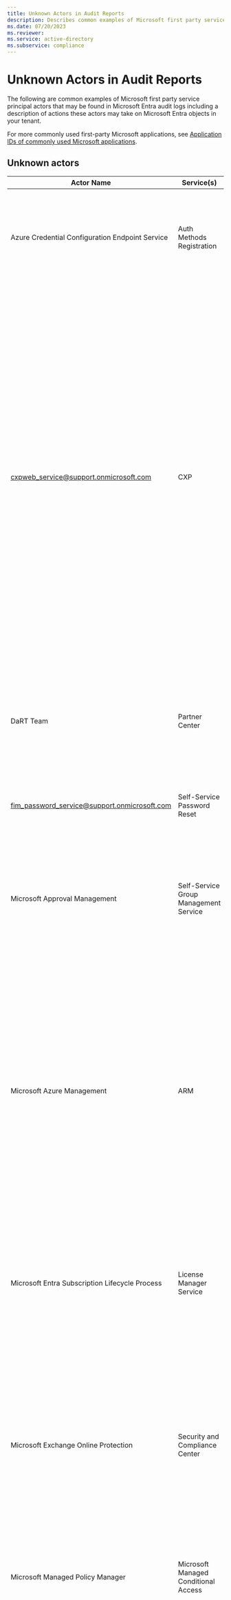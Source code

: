 ```yaml
---
title: Unknown Actors in Audit Reports
description: Describes common examples of Microsoft first party service principal actors that may be found in Microsoft Entra audit logs.
ms.date: 07/20/2023
ms.reviewer: 
ms.service: active-directory
ms.subservice: compliance
---
```


# Unknown Actors in Audit Reports

The following are common examples of Microsoft first party service principal actors that may be found in Microsoft Entra audit logs including a description of actions these actors may take on Microsoft Entra objects in your tenant.

For more commonly used first-party Microsoft applications, see [Application IDs of commonly used Microsoft applications](verify-first-party-apps-sign-in.md#application-ids-of-commonly-used-microsoft-applications).

## Unknown actors

|Actor Name|Service(s)|Description|
|---|---|---|
|Azure Credential Configuration Endpoint Service|Auth Methods Registration|Used when [authentication methods](/entra/identity/authentication/howto-mfa-userdevicesettings#add-authentication-methods-for-a-user) are registered. It can be displayed as an actor in audit logs when enabling the combined registration.|
|cxpweb_service@support.onmicrosoft.com|CXP|This account is from our internal Microsoft Support tenant. It's used to facilitate management and maintenance of the customer's tenants. Microsoft Support is currently undergoing a transition to a unified platform for customer support and case management. For the change in question, the account sets a flag on the tenant to initiate the migration of support cases to the unified platform. This change doesn't directly affect any settings on your tenant or impact your existing or future support cases.|
|DaRT Team|Partner Center|The Set Partnership operation means DAP is terminated by Microsoft. This scenario is expected as part of the Microsoft-led DAP deprecation.|
|fim_password_service@support.onmicrosoft.com | Self-Service Password Reset |Used to perform the Self Service Password Reset operation for end users.|
|Microsoft Approval Management|Self-Service Group Management Service|Used by self-service group management service (SSGM) for Microsoft Entra ID [dynamic groups](/azure/active-directory/enterprise-users/groups-create-rule), and Office 365 Group expiration policy operations|
|Microsoft Azure Management|ARM|If the directory doesn't already have an account for the Service Administrators, the "Windows Azure Service Management API" ARM service principal will send and redeem invitations to the Service Administrators of the Azure subscription list. This process ensures that the Service Administrator of the subscription can access and view the subscription in the portal.|
|Microsoft Entra Subscription Lifecycle Process|License Manager Service|Used by the license manager service to remove licenses and subscriptions from Microsoft Entra ID when a subscription has expired or when the subscription state changes.|
|Microsoft Exchange Online Protection|Security and Compliance Center|Used by Exchange Online Protection to write changes to Microsoft Entra ID. As an example, MIP labels can only be modified in Security and Compliance Center (SCC). SCC logs contain the user actor. SCC then pushes these labels to Microsoft Entra offline, so there's no user context.|
|Microsoft Managed Policy Manager|Microsoft Managed Conditional Access|Used to create and manage [Microsoft-managed Conditional Access Policies](/entra/identity/conditional-access/managed-policies).|
|Microsoft Substrate Management|Exchange|Used by Exchange Online during dual write operations to Microsoft Entra ID. When an object in Exchange Online is written to Microsoft Entra ID, this principal will show up as the actor in Microsoft Entra audit logs. For more information about dual write operations, see [Exchange Online Improvements to Accelerate Replication of Changes to Microsoft Entra ID](https://techcommunity.microsoft.com/t5/exchange-team-blog/exchange-online-improvements-to-accelerate-replication-of/ba-p/837218).|
|MS-CE-CXG-MAC-AadShadowRoleWriter|License Manager Service, Purchase Service, Marketplace|Used by commerce platform to assign Microsoft 365 commerce role permissions to Microsoft Entra ID. An example of a role this service would add is Modern Commerce Administrator <br>- [Reference 1 - Microsoft Entra built-in roles](/azure/active-directory/roles/permissions-reference#modern-commerce-administrator)<br>- [Reference 2 - Who can buy through self-service purchase?](/microsoft-365/commerce/subscriptions/self-service-purchase-faq#who-can-buy-through-self-service-purchase)|
|Signup|Commerce Licensing (LMS)|Used by commerce licensing service during self-service subscription signup. For more information on self-service subscriptions, see [Manage self-service sign-up subscriptions](/microsoft-365/commerce/subscriptions/manage-self-service-signup-subscriptions).|
|spo_service@support.onmicrosoft.com|SharePoint Online|This account is used to create Azure Access Control Service (ACS) principles, which are required for the installation of the SharePoint app (add-in).|
|Windows Azure Service Management API|Azure Resource Manager|Used by Azure Resource Manager (ARM) service. This service principal may be used for any Microsoft Entra operations needed to maintain proper access for Azure subscription and resources such as ensuring the subscription's Service Administrator has a Microsoft Entra account in your tenant. You can see this actor when the customer registered a resource provider in an Azure subscription in their tenant. For more information about how and why this actor appears, see [resource providers and types](/azure/azure-resource-manager/management/resource-providers-and-types). More than 1000 App IDs are connected to resource providers, with new additions being made regularly. The REST API can be used to return the App ID dynamically.|

[!INCLUDE [Azure Help Support](../../includes/azure-help-support.md)]
